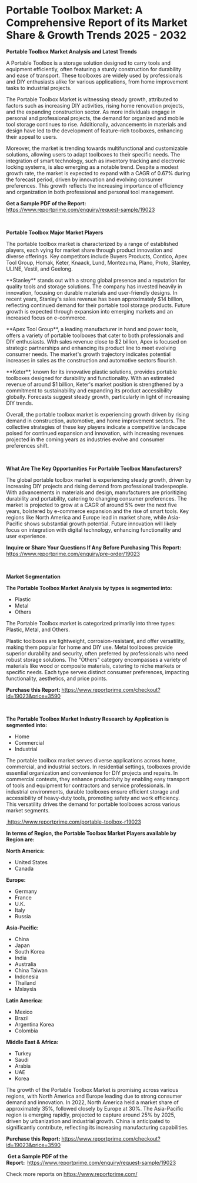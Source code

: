 <p><h1>Portable Toolbox Market: A Comprehensive Report of its Market Share & Growth Trends 2025 - 2032</h1></p><p><strong>Portable Toolbox Market Analysis and Latest Trends</strong></p>
<p><p>A Portable Toolbox is a storage solution designed to carry tools and equipment efficiently, often featuring a sturdy construction for durability and ease of transport. These toolboxes are widely used by professionals and DIY enthusiasts alike for various applications, from home improvement tasks to industrial projects.</p><p>The Portable Toolbox Market is witnessing steady growth, attributed to factors such as increasing DIY activities, rising home renovation projects, and the expanding construction sector. As more individuals engage in personal and professional projects, the demand for organized and mobile tool storage continues to rise. Additionally, advancements in materials and design have led to the development of feature-rich toolboxes, enhancing their appeal to users.</p><p>Moreover, the market is trending towards multifunctional and customizable solutions, allowing users to adapt toolboxes to their specific needs. The integration of smart technology, such as inventory tracking and electronic locking systems, is also emerging as a notable trend. Despite a modest growth rate, the market is expected to expand with a CAGR of 0.67% during the forecast period, driven by innovation and evolving consumer preferences. This growth reflects the increasing importance of efficiency and organization in both professional and personal tool management.</p></p>
<p><strong>Get a Sample PDF of the Report:&nbsp;</strong> <a href="https://www.reportprime.com/enquiry/request-sample/19023?utm_campaign=2177&utm_medium=2&utm_source=Github&utm_content=ia&utm_term=19032025&utm_id=portable-toolbox">https://www.reportprime.com/enquiry/request-sample/19023</a></p>
<p>&nbsp;</p>
<p><strong>Portable Toolbox Major Market Players</strong></p>
<p><p>The portable toolbox market is characterized by a range of established players, each vying for market share through product innovation and diverse offerings. Key competitors include Buyers Products, Contico, Apex Tool Group, Homak, Keter, Knaack, Lund, Montezuma, Plano, Proto, Stanley, ULINE, Vestil, and Geelong.</p><p>**Stanley** stands out with a strong global presence and a reputation for quality tools and storage solutions. The company has invested heavily in innovation, focusing on durable materials and user-friendly designs. In recent years, Stanley's sales revenue has been approximately $14 billion, reflecting continued demand for their portable tool storage products. Future growth is expected through expansion into emerging markets and an increased focus on e-commerce.</p><p>**Apex Tool Group**, a leading manufacturer in hand and power tools, offers a variety of portable toolboxes that cater to both professionals and DIY enthusiasts. With sales revenue close to $2 billion, Apex is focused on strategic partnerships and enhancing its product line to meet evolving consumer needs. The market's growth trajectory indicates potential increases in sales as the construction and automotive sectors flourish.</p><p>**Keter**, known for its innovative plastic solutions, provides portable toolboxes designed for durability and functionality. With an estimated revenue of around $1 billion, Keter's market position is strengthened by a commitment to sustainability and expanding its product accessibility globally. Forecasts suggest steady growth, particularly in light of increasing DIY trends.</p><p>Overall, the portable toolbox market is experiencing growth driven by rising demand in construction, automotive, and home improvement sectors. The collective strategies of these key players indicate a competitive landscape poised for continued expansion and innovation, with increasing revenues projected in the coming years as industries evolve and consumer preferences shift.</p></p>
<p>&nbsp;</p>
<p><strong>What Are The Key Opportunities For Portable Toolbox Manufacturers?</strong></p>
<p><p>The global portable toolbox market is experiencing steady growth, driven by increasing DIY projects and rising demand from professional tradespeople. With advancements in materials and design, manufacturers are prioritizing durability and portability, catering to changing consumer preferences. The market is projected to grow at a CAGR of around 5% over the next five years, bolstered by e-commerce expansion and the rise of smart tools. Key regions like North America and Europe lead in market share, while Asia-Pacific shows substantial growth potential. Future innovation will likely focus on integration with digital technology, enhancing functionality and user experience.</p></p>
<p><strong>Inquire or Share Your Questions If Any Before Purchasing This Report:</strong> <a href="https://www.reportprime.com/enquiry/pre-order/19023?utm_campaign=2177&utm_medium=2&utm_source=Github&utm_content=ia&utm_term=19032025&utm_id=portable-toolbox">https://www.reportprime.com/enquiry/pre-order/19023</a></p>
<p>&nbsp;</p>
<p><strong>Market Segmentation</strong></p>
<p><strong>The Portable Toolbox Market Analysis by types is segmented into:</strong></p>
<p><ul><li>Plastic</li><li>Metal</li><li>Others</li></ul></p>
<p><p>The Portable Toolbox market is categorized primarily into three types: Plastic, Metal, and Others. </p><p>Plastic toolboxes are lightweight, corrosion-resistant, and offer versatility, making them popular for home and DIY use. Metal toolboxes provide superior durability and security, often preferred by professionals who need robust storage solutions. The "Others" category encompasses a variety of materials like wood or composite materials, catering to niche markets or specific needs. Each type serves distinct consumer preferences, impacting functionality, aesthetics, and price points.</p></p>
<p><strong>Purchase this Report:&nbsp;</strong><a href="https://www.reportprime.com/checkout?id=19023&price=3590&utm_campaign=2177&utm_medium=2&utm_source=Github&utm_content=ia&utm_term=19032025&utm_id=portable-toolbox">https://www.reportprime.com/checkout?id=19023&price=3590</a></p>
<p>&nbsp;</p>
<p><strong>The Portable Toolbox Market Industry Research by Application is segmented into:</strong></p>
<p><ul><li>Home</li><li>Commercial</li><li>Industrial</li></ul></p>
<p><p>The portable toolbox market serves diverse applications across home, commercial, and industrial sectors. In residential settings, toolboxes provide essential organization and convenience for DIY projects and repairs. In commercial contexts, they enhance productivity by enabling easy transport of tools and equipment for contractors and service professionals. In industrial environments, durable toolboxes ensure efficient storage and accessibility of heavy-duty tools, promoting safety and work efficiency. This versatility drives the demand for portable toolboxes across various market segments.</p></p>
<p><a href="https://www.reportprime.com/portable-toolbox-r19023?utm_campaign=2177&utm_medium=2&utm_source=Github&utm_content=ia&utm_term=19032025&utm_id=portable-toolbox">&nbsp;https://www.reportprime.com/portable-toolbox-r19023</a></p>
<p><strong>In terms of Region, the Portable Toolbox Market Players available by Region are:</strong></p>
<p>
    <p> <strong> North America: </strong>
        <ul>
            <li>United States</li>
            <li>Canada</li>
        </ul>
        </p> 
    <p> <strong> Europe: </strong>
        <ul>
            <li>Germany</li>
            <li>France</li>
            <li>U.K.</li>
            <li>Italy</li>
            <li>Russia</li>
        </ul>
        </p> 
    <p> <strong> Asia-Pacific: </strong>
        <ul>
            <li>China</li>
            <li>Japan</li>
            <li>South Korea</li>
            <li>India</li>
            <li>Australia</li>
            <li>China Taiwan</li>
            <li>Indonesia</li>
            <li>Thailand</li>
            <li>Malaysia</li>
        </ul>
        </p> 
    <p> <strong> Latin America: </strong>
        <ul>
            <li>Mexico</li>
            <li>Brazil</li>
            <li>Argentina Korea</li>
            <li>Colombia</li>
        </ul>
        </p> 
    <p> <strong> Middle East & Africa: </strong>
        <ul>
            <li>Turkey</li>
            <li>Saudi</li>
            <li>Arabia</li>
            <li>UAE</li>
            <li>Korea</li>
        </ul>
    </p>
    </p>
<p><p>The growth of the Portable Toolbox Market is promising across various regions, with North America and Europe leading due to strong consumer demand and innovation. In 2022, North America held a market share of approximately 35%, followed closely by Europe at 30%. The Asia-Pacific region is emerging rapidly, projected to capture around 25% by 2025, driven by urbanization and industrial growth. China is anticipated to significantly contribute, reflecting its increasing manufacturing capabilities.</p></p>
<p><strong>Purchase this Report: </strong><a href="https://www.reportprime.com/checkout?id=19023&price=3590&utm_campaign=2177&utm_medium=2&utm_source=Github&utm_content=ia&utm_term=19032025&utm_id=portable-toolbox">https://www.reportprime.com/checkout?id=19023&price=3590</a></p>
<p>&nbsp;<strong>Get a Sample PDF of the Report:&nbsp;&nbsp;</strong><a href="https://www.reportprime.com/enquiry/request-sample/19023?utm_campaign=2177&utm_medium=2&utm_source=Github&utm_content=ia&utm_term=19032025&utm_id=portable-toolbox">https://www.reportprime.com/enquiry/request-sample/19023</a></p>
<p><strong></strong></p>
<p>Check more reports on <a href="https://www.reportprime.com/?utm_campaign=2177&utm_medium=2&utm_source=Github&utm_content=ia&utm_term=19032025&utm_id=portable-toolbox">https://www.reportprime.com/</a></p>